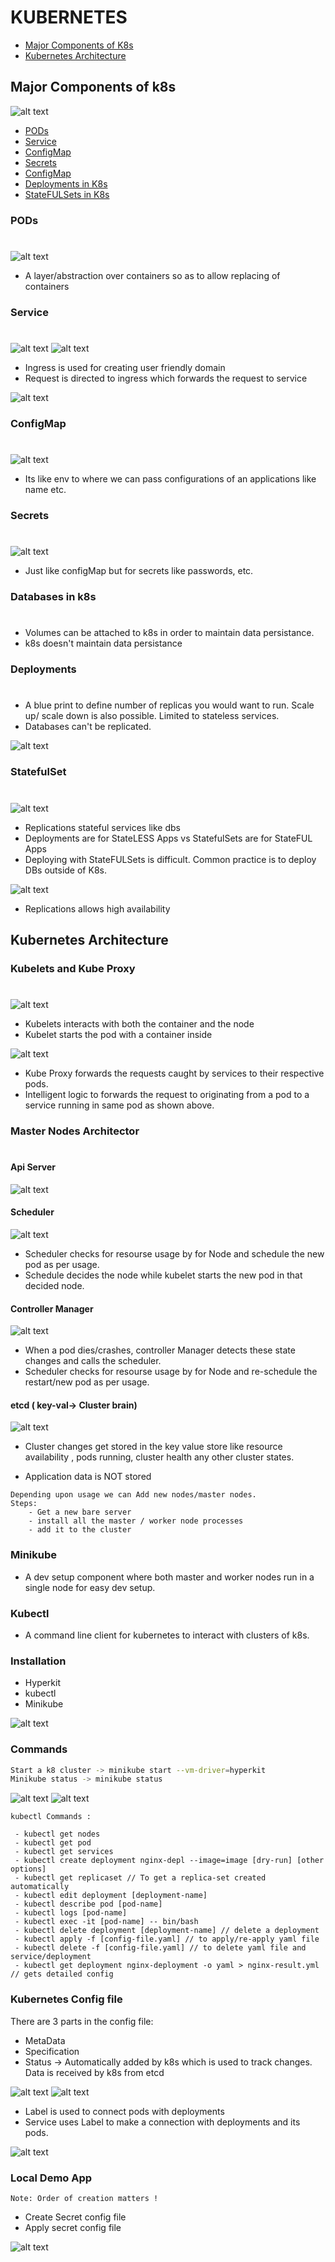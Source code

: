 # KUBERNETES

 - [Major Components of K8s](#major-components-of-k8s)
 - [Kubernetes Architecture](#kubernetes-architecture)

## Major Components of k8s

![alt text](/resources/k8Comps.png "k8")

- [PODs](#pods)
- [Service](#service)
- [ConfigMap](#configmap)
- [Secrets](#secrets)
- [ConfigMap](#configmap)
- [Deployments in K8s](#deployments)
- [StateFULSets in K8s](#statefulset)


### PODs
#

![alt text](/resources/k8s-pod.png "k8")

- A layer/abstraction over containers so as to allow replacing of containers

### Service
#

![alt text](/resources/k8s-service.png "k8")
![alt text](/resources/k8s-service2.png "k8")

- Ingress is used for creating user friendly domain
- Request is directed to ingress which forwards the request to service

![alt text](/resources/k8-service3.png "k8")


### ConfigMap
#
![alt text](/resources/configMap.png "configMap")

- Its like env to where we can pass configurations of an applications like name etc.

### Secrets
#
![alt text](/resources/configMapsecret.png "secret")

- Just like configMap but for secrets like passwords, etc.

### Databases in k8s
#
 - Volumes can be attached to k8s in order to maintain data persistance.
 - k8s doesn't maintain data persistance

### Deployments
#
- A blue print to define number of replicas you would want to run. Scale up/ scale down is also possible. Limited to stateless services.
- Databases can't be replicated.

![alt text](/resources/deployments.png "dep")

### StatefulSet
#
![alt text](/resources/statefulsets.png "sfs")

- Replications stateful services like dbs
- Deployments are for StateLESS Apps vs StatefulSets are for StateFUL Apps 
- Deploying with StateFULSets is difficult. Common practice is to deploy DBs outside of K8s.  


![alt text](/resources/overall.png "sfs")

- Replications allows high availability


## Kubernetes Architecture

### Kubelets and Kube Proxy
#
![alt text](/resources/kubelets.png "sfs")

- Kubelets interacts with both the container and the node
- Kubelet starts the pod with a container inside

![alt text](/resources/k8s-Arch.png "sfs")

- Kube Proxy forwards the requests caught by services to their respective pods.
- Intelligent logic to forwards the request to originating from a pod to a service running in same pod as shown above. 


### Master Nodes Architector
#
#### Api Server

![alt text](/resources/k8s-arch2.png "sfs")

#### Scheduler
![alt text](/resources/k8s-arch-sceduler.png "sfs")

- Scheduler checks for resourse usage by for Node and schedule the new pod as per usage.
- Schedule decides the node while kubelet starts the new pod in that decided node.

#### Controller Manager

![alt text](/resources/k8s-arch-controller.png "sfs")

- When a pod dies/crashes, controller Manager detects these state changes and calls the scheduler.
- Scheduler checks for resourse usage by for Node and re-schedule the restart/new pod as per usage.

#### etcd ( key-val-> Cluster brain)

![alt text](/resources/k8s-arch-etcd.png "sfs")

- Cluster changes get stored in the key value store like resource availability , pods running, cluster health any other cluster states.

- Application data is NOT stored

``` 
Depending upon usage we can Add new nodes/master nodes.
Steps: 
    - Get a new bare server
    - install all the master / worker node processes
    - add it to the cluster
```


### Minikube
- A dev setup component where both master and worker nodes run in a single node for easy dev setup.

### Kubectl
- A command line client for kubernetes to interact with clusters of k8s.

### Installation

- Hyperkit
- kubectl
- Minikube

![alt text](/resources/abstraction.png "sfs")
### Commands

```bash
Start a k8 cluster -> minikube start --vm-driver=hyperkit
Minikube status -> minikube status
```

![alt text](/resources/basic-commands.png "sfs")
![alt text](/resources/basic-commands-2.png "sfs")

```
kubectl Commands : 

 - kubectl get nodes
 - kubectl get pod
 - kubectl get services
 - kubectl create deployment nginx-depl --image=image [dry-run] [other options]
 - kubectl get replicaset // To get a replica-set created automatically
 - kubectl edit deployment [deployment-name]
 - kubectl describe pod [pod-name]
 - kubectl logs [pod-name]
 - kubectl exec -it [pod-name] -- bin/bash
 - kubectl delete deployment [deployment-name] // delete a deployment
 - kubectl apply -f [config-file.yaml] // to apply/re-apply yaml file
 - kubectl delete -f [config-file.yaml] // to delete yaml file and service/deployment
 - kubectl get deployment nginx-deployment -o yaml > nginx-result.yml // gets detailed config

```

### Kubernetes Config file

There are 3 parts in the config file:
- MetaData
- Specification
- Status 
    -> Automatically added by k8s which is used to track changes. Data is received by k8s from etcd


![alt text](/resources/config1.png "sfs")
![alt text](/resources/config2.png "sfs")

- Label is used to connect pods with deployments
- Service uses Label to make a connection with deployments and its pods.

![alt text](/resources/config3.png "sfs")


### Local Demo App

`Note: Order of creation matters !`

- Create Secret config file 
- Apply secret config file

![alt text](/resources/secret.png "sfs")




